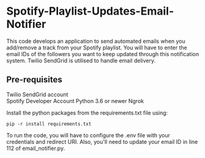 # Spotify-Playlist-Updates-Email-Notifier

This code develops an application to send automated emails when you add/remove a track from your Spotify playlist. You will have to enter the email IDs of the followers you want to keep updated through this notification system. Twilio SendGrid is utilised to handle email delivery.

## Pre-requisites
Twilio SendGrid account \
Spotify Developer Account
Python 3.6 or newer
Ngrok

Install the python packages from the requirements.txt file using:
```
pip -r install requirements.txt
```

To run the code, you will have to configure the .env file with your credentials and redirect URI. Also, you'll need to update your email ID in line 112 of email_notifier.py.
